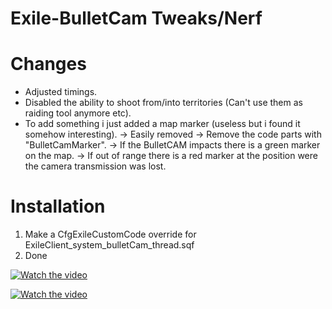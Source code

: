 # Exile-BulletCam Tweaks/Nerf

# Changes
- Adjusted timings.
- Disabled the ability to shoot from/into territories (Can't use them as raiding tool anymore etc).
- To add something i just added a map marker (useless but i found it somehow interesting).
-> Easily removed -> Remove the code parts with "BulletCamMarker".
-> If the BulletCAM impacts there is a green marker on the map.
-> If out of range there is a red marker at the position were the camera transmission was lost.

# Installation
1. Make a CfgExileCustomCode override for ExileClient_system_bulletCam_thread.sqf
2. Done


[![Watch the video](https://img.youtube.com/vi/94jcb9AvZYw/maxresdefault.jpg)](https://www.youtube.com/watch?v=94jcb9AvZYw)

[![Watch the video](https://img.youtube.com/vi/nwTi2yAEzIc/maxresdefault.jpg)](https://www.youtube.com/watch?v=nwTi2yAEzIc)

